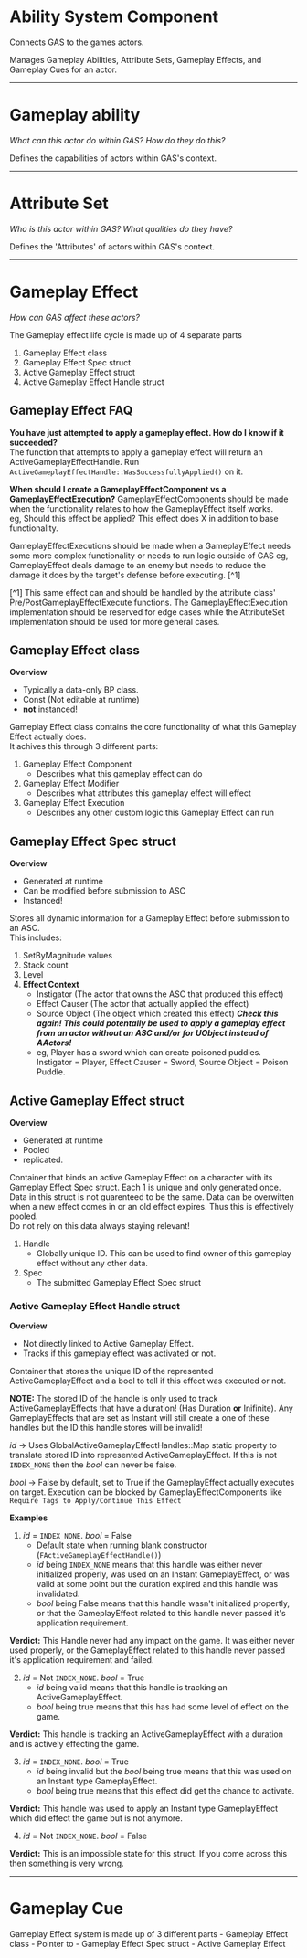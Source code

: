 # Ability System Component
Connects GAS to the games actors.

Manages Gameplay Abilities, Attribute Sets, Gameplay Effects, and Gameplay Cues for an actor.

---
# Gameplay ability
*What can this actor do within GAS? How do they do this?*

Defines the capabilities of actors within GAS's context.

---
# Attribute Set
*Who is this actor within GAS? What qualities do they have?*

Defines the 'Attributes' of actors within GAS's context.

---
# Gameplay Effect
*How can GAS affect these actors?*

The Gameplay effect life cycle is made up of 4 separate parts
1. Gameplay Effect class
2. Gameplay Effect Spec struct
3. Active Gameplay Effect struct
4. Active Gameplay Effect Handle struct

## Gameplay Effect FAQ

**You have just attempted to apply a gameplay effect. How do I know if it succeeded?**  
The function that attempts to apply a gameplay effect will return an ActiveGameplayEffectHandle. Run `ActiveGameplayEffectHandle::WasSuccessfullyApplied()` on it.

**When should I create a GameplayEffectComponent vs a GameplayEffectExecution?**
GameplayEffectComponents should be made when the functionality relates to how the GameplayEffect itself works.  
eg, Should this effect be applied? This effect does X in addition to base functionality. 

GameplayEffectExecutions should be made when a GameplayEffect needs some more complex functionality or needs to run logic outside of GAS
eg, GameplayEffect deals damage to an enemy but needs to reduce the damage it does by the target's defense before executing. [^1]

[^1] This same effect can and should be handled by the attribute class' Pre/PostGameplayEffectExecute functions. The GameplayEffectExecution implementation should be reserved for edge cases while the AttributeSet implementation should be used for more general cases.

## Gameplay Effect class
**Overview**  
- Typically a data-only BP class.
- Const (Not editable at runtime)
- **not** instanced!

Gameplay Effect class contains the core functionality of what this Gameplay Effect actually does.  
It achives this through 3 different parts:  
1. Gameplay Effect Component
	- Describes what this gameplay effect can do
2. Gameplay Effect Modifier
	- Describes what attributes this gameplay effect will effect 
3. Gameplay Effect Execution
	- Describes any other custom logic this Gameplay Effect can run

## Gameplay Effect Spec struct
**Overview**  
- Generated at runtime
- Can be modified before submission to ASC
- Instanced!

Stores all dynamic information for a Gameplay Effect before submission to an ASC.  
This includes:  
1. SetByMagnitude values
2. Stack count
3. Level
4. **Effect Context**
	- Instigator (The actor that owns the ASC that produced this effect)
	- Effect Causer (The actor that actually applied the effect)
	- Source Object (The object which created this effect) ***Check this again! This could potentally be used to apply a gameplay effect from an actor without an ASC and/or for UObject instead of AActors!***
	- eg, Player has a sword which can create poisoned puddles. Instigator = Player, Effect Causer = Sword, Source Object = Poison Puddle.

## Active Gameplay Effect struct
**Overview**
- Generated at runtime
- Pooled
- replicated.

Container that binds an active Gameplay Effect on a character with its Gameplay Effect Spec struct. Each 1 is unique and only generated once.  
Data in this struct is not guarenteed to be the same. Data can be overwitten when a new effect comes in or an old effect expires. Thus this is effectively pooled.  
Do not rely on this data always staying relevant! 

1. Handle
	- Globally unique ID. This can be used to find owner of this gameplay effect without any other data. 
2. Spec
	- The submitted Gameplay Effect Spec struct
	
### Active Gameplay Effect Handle struct
**Overview**
- Not directly linked to Active Gameplay Effect.
- Tracks if this gameplay effect was activated or not. 

Container that stores the unique ID of the represented ActiveGameplayEffect and a bool to tell if this effect was executed or not.

**NOTE:** The stored ID of the handle is only used to track ActiveGameplayEffects that have a duration! (Has Duration **or** Inifinite). Any GameplayEffects that are set as Instant will still create a one of these handles but the ID this handle stores will be invalid!

*id* -> Uses GlobalActiveGameplayEffectHandles::Map static property to translate stored ID into represented ActiveGameplayEffect. If this is not `INDEX_NONE` then the *bool* can never be false. 

*bool* -> False by default, set to True if the GameplayEffect actually executes on target. Execution can be blocked by GameplayEffectComponents like `Require Tags to Apply/Continue This Effect`

**Examples**

1. *id* = `INDEX_NONE`. *bool* = False
	- Default state when running blank constructor (`FActiveGameplayEffectHandle()`)
	- *id* being `INDEX_NONE` means that this handle was either never initialized properly, was used on an Instant GameplayEffect, or was valid at some point but the duration expired and this handle was invalidated. 
	- *bool* being False means that this handle wasn't initialized propertly, or that the GameplayEffect related to this handle never passed it's application requirement.  
	
**Verdict:** This Handle never had any impact on the game. It was either never used properly, or the GameplayEffect related to this handle never passed it's application requirement and failed.
	
	
2. *id* = Not `INDEX_NONE`. *bool* = True
	- *id* being valid means that this handle is tracking an ActiveGameplayEffect. 
	- *bool* being true means that this has had some level of effect on the game.  
	
**Verdict:** This handle is tracking an ActiveGameplayEffect with a duration and is actively effecting the game. 

3. *id* = `INDEX_NONE`. *bool* = True
	- *id* being invalid but the *bool* being true means that this was used on an Instant type GameplayEffect.
	- *bool* being true means that this effect did get the chance to activate.  
	
**Verdict:** This handle was used to apply an Instant type GameplayEffect which did effect the game but is not anymore. 

4. *id* = Not `INDEX_NONE`. *bool* = False  

**Verdict:** This is an impossible state for this struct. If you come across this then something is very wrong. 

---
# Gameplay Cue


Gameplay Effect system is made up of 3 different parts
	- Gameplay Effect class
		- Pointer to 
	- Gameplay Effect Spec struct
	- Active Gameplay Effect
